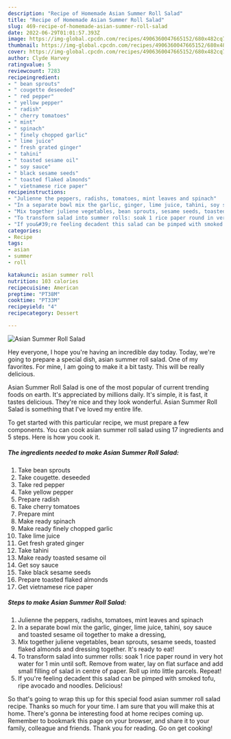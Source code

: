 ```yaml
---
description: "Recipe of Homemade Asian Summer Roll Salad"
title: "Recipe of Homemade Asian Summer Roll Salad"
slug: 469-recipe-of-homemade-asian-summer-roll-salad
date: 2022-06-29T01:01:57.393Z
image: https://img-global.cpcdn.com/recipes/4906360047665152/680x482cq70/asian-summer-roll-salad-recipe-main-photo.jpg
thumbnail: https://img-global.cpcdn.com/recipes/4906360047665152/680x482cq70/asian-summer-roll-salad-recipe-main-photo.jpg
cover: https://img-global.cpcdn.com/recipes/4906360047665152/680x482cq70/asian-summer-roll-salad-recipe-main-photo.jpg
author: Clyde Harvey
ratingvalue: 5
reviewcount: 7283
recipeingredient:
- " bean sprouts"
- " cougette deseeded"
- " red pepper"
- " yellow pepper"
- " radish"
- " cherry tomatoes"
- " mint"
- " spinach"
- " finely chopped garlic"
- " lime juice"
- " fresh grated ginger"
- " tahini"
- " toasted sesame oil"
- " soy sauce"
- " black sesame seeds"
- " toasted flaked almonds"
- " vietnamese rice paper"
recipeinstructions:
- "Julienne the peppers, radishs, tomatoes, mint leaves and spinach"
- "In a separate bowl mix the garlic, ginger, lime juice, tahini, soy sauce and toasted sesame oil together to make a dressing,"
- "Mix together juliene vegetables, bean sprouts, sesame seeds, toasted flaked almonds and dressing together. It&#39;s ready to eat!"
- "To transform salad into summer rolls: soak 1 rice paper round in very hot water for 1 min until soft. Remove from water, lay on flat surface and add small filling of salad in centre of paper. Roll up into little parcels. Repeat!"
- "If you&#39;re feeling decadent this salad can be pimped with smoked tofu, ripe avocado and noodles. Delicious!"
categories:
- Recipe
tags:
- asian
- summer
- roll

katakunci: asian summer roll 
nutrition: 103 calories
recipecuisine: American
preptime: "PT38M"
cooktime: "PT33M"
recipeyield: "4"
recipecategory: Dessert

---
```



![Asian Summer Roll Salad](https://img-global.cpcdn.com/recipes/4906360047665152/680x482cq70/asian-summer-roll-salad-recipe-main-photo.jpg)

Hey everyone, I hope you're having an incredible day today. Today, we're going to prepare a special dish, asian summer roll salad. One of my favorites. For mine, I am going to make it a bit tasty. This will be really delicious.

Asian Summer Roll Salad is one of the most popular of current trending foods on earth. It's appreciated by millions daily. It's simple, it is fast, it tastes delicious. They're nice and they look wonderful. Asian Summer Roll Salad is something that I've loved my entire life.




To get started with this particular recipe, we must prepare a few components. You can cook asian summer roll salad using 17 ingredients and 5 steps. Here is how you cook it.

<!--inarticleads1-->

##### The ingredients needed to make Asian Summer Roll Salad:

1. Take  bean sprouts
1. Take  cougette. deseeded
1. Take  red pepper
1. Take  yellow pepper
1. Prepare  radish
1. Take  cherry tomatoes
1. Prepare  mint
1. Make ready  spinach
1. Make ready  finely chopped garlic
1. Take  lime juice
1. Get  fresh grated ginger
1. Take  tahini
1. Make ready  toasted sesame oil
1. Get  soy sauce
1. Take  black sesame seeds
1. Prepare  toasted flaked almonds
1. Get  vietnamese rice paper




<!--inarticleads2-->

##### Steps to make Asian Summer Roll Salad:

1. Julienne the peppers, radishs, tomatoes, mint leaves and spinach
1. In a separate bowl mix the garlic, ginger, lime juice, tahini, soy sauce and toasted sesame oil together to make a dressing,
1. Mix together juliene vegetables, bean sprouts, sesame seeds, toasted flaked almonds and dressing together. It&#39;s ready to eat!
1. To transform salad into summer rolls: soak 1 rice paper round in very hot water for 1 min until soft. Remove from water, lay on flat surface and add small filling of salad in centre of paper. Roll up into little parcels. Repeat!
1. If you&#39;re feeling decadent this salad can be pimped with smoked tofu, ripe avocado and noodles. Delicious!




So that's going to wrap this up for this special food asian summer roll salad recipe. Thanks so much for your time. I am sure that you will make this at home. There's gonna be interesting food at home recipes coming up. Remember to bookmark this page on your browser, and share it to your family, colleague and friends. Thank you for reading. Go on get cooking!
